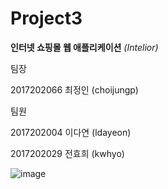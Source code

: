 Project3
=======================

**인터넷 쇼핑몰 웹 애플리케이션**
*(Intelior)*   



팀장

2017202066 최정인 (choijungp)  
  

  
  팀원

2017202004 이다연 (ldayeon)

2017202029 전효희 (kwhyo)   


![image](https://user-images.githubusercontent.com/37764639/102800011-9f62cc00-43f6-11eb-8f54-b261feb84ce2.png)

